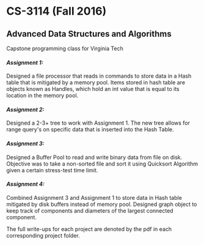 # CS-3114 (Fall 2016)
## Advanced Data Structures and Algorithms 
Capstone programming class for Virginia Tech


#### *Assignment 1:*
  Designed a file processor that reads in commands to store data in a Hash table that is mitigated by a memory pool. Items stored in hash   table are objects known as Handles, which hold an int value that is equal to its location in the memory pool.


#### *Assignment 2:*
  Designed a 2-3+ tree to work with Assignment 1. The new tree allows for range query's on specific data that is inserted into the Hash     Table.
  
  
#### *Assignment 3:*
  Designed a Buffer Pool to read and write binary data from file on disk. Objective was to take a non-sorted file and sort it using         Quicksort Algorithm given a certain stress-test time limit.
  
  
#### *Assignment 4:*
  Combined Assignment 3 and Assignment 1 to store data in Hash table mitigated by disk buffers instead of memory pool. Designed graph       object to keep track of components and diameters of the largest connected component.


The full write-ups for each project are denoted by the pdf in each corresponding project folder. 
